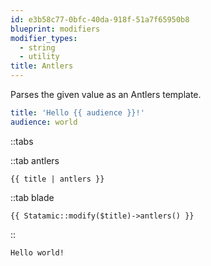 ```yaml
---
id: e3b58c77-0bfc-40da-918f-51a7f65950b8
blueprint: modifiers
modifier_types:
  - string
  - utility
title: Antlers
---
```

Parses the given value as an Antlers template.

```yaml
title: 'Hello {{ audience }}!'
audience: world
```

::tabs

::tab antlers
```antlers
{{ title | antlers }}
```

::tab blade
```blade
{{ Statamic::modify($title)->antlers() }}
```
::

```
Hello world!
```
